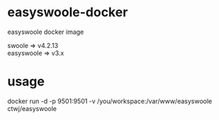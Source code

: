 # easyswoole-docker
easyswoole docker image

swoole     => v4.2.13  
easyswoole => v3.x


# usage
docker run -d -p 9501:9501 -v /you/workspace:/var/www/easyswoole ctwj/easyswoole 
